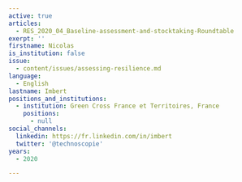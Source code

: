 ```yaml
---
active: true
articles:
  - RES_2020_04_Baseline-assessment-and-stocktaking-Roundtable
exerpt: ''
firstname: Nicolas
is_institution: false
issue:
  - content/issues/assessing-resilience.md
language:
  - English
lastname: Imbert
positions_and_institutions:
  - institution: Green Cross France et Territoires, France
    positions:
      - null
social_channels:
  linkedin: https://fr.linkedin.com/in/imbert
  twitter: '@technoscopie'
years:
  - 2020

---
```

